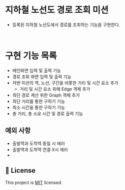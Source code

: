 # 지하철 노선도 경로 조회 미션
- 등록된 지하철 노선도에서 경로를 조회하는 기능을 구현한다.

<br>

# 구현 기능 목록
 - 메인화면 입력 및 출력 기능
 - 경로 조회 화면 입력 및 출력 기능
 - 저번 미션의 역, 노선, 구간을 비롯한 거리 및 시간 요소 추가 
   - 거리 및 시간 요소 위해 Edge 객체 추가 
 - 최단 경로 계산 위한 Graph 객체 추가
 - 최단 거리를 통한 구하기 기능
 - 최소 시간을 통한 구하기 기능
 - 총 거리, 총 소요 시간 및 경로 출력 기능
 
 ## 예외 사항
 - 출발역과 도착역 동일 시 에러
 - 출발역과 도착역 연결 X시 에러
 - 

## 📝 License

This project is [MIT](https://github.com/woowacourse/java-subway-path-precourse/blob/master/LICENSE.md) licensed.
